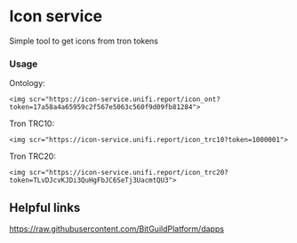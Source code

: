 # Icon service
Simple tool to get icons from tron tokens

### Usage

Ontology:
```text
<img scr="https://icon-service.unifi.report/icon_ont?token=17a58a4a65959c2f567e5063c560f9d09fb81284">
```
Tron TRC10:
```text
<img scr="https://icon-service.unifi.report/icon_trc10?token=1000001">
```
Tron TRC20:
```text
<img scr="https://icon-service.unifi.report/icon_trc20?token=TLvDJcvKJDi3QuHgFbJC6SeTj3UacmtQU3">
```

## Helpful links
https://raw.githubusercontent.com/BitGuildPlatform/dapps
